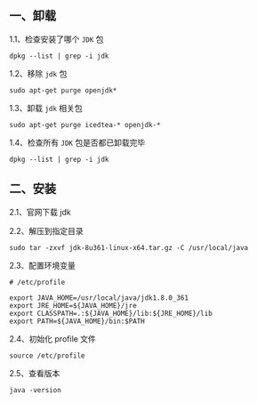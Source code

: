 ## 一、卸载

1.1、检查安装了哪个 `JDK` 包

```shell
dpkg --list | grep -i jdk
```

1.2、移除 `jdk` 包

```shell
sudo apt-get purge openjdk*
```

1.3、卸载 `jdk` 相关包

```shell
sudo apt-get purge icedtea-* openjdk-*
```

1.4、检查所有 `JDK` 包是否都已卸载完毕

```shell
dpkg --list | grep -i jdk
```

## 二、安装

2.1、官网下载 jdk

2.2、解压到指定目录

```shell
sudo tar -zxvf jdk-8u361-linux-x64.tar.gz -C /usr/local/java
```

2.3、配置环境变量

```shell
# /etc/profile

export JAVA_HOME=/usr/local/java/jdk1.8.0_361
export JRE_HOME=${JAVA_HOME}/jre  
export CLASSPATH=.:${JAVA_HOME}/lib:${JRE_HOME}/lib  
export PATH=${JAVA_HOME}/bin:$PATH
```

2.4、初始化 profile 文件

```shell
source /etc/profile
```

2.5、查看版本

```shell
java -version
```

